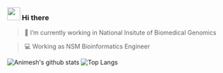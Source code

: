 ### <img src="https://raw.githubusercontent.com/MartinHeinz/MartinHeinz/master/wave.gif" width="30px"> Hi there

> 💼 I’m currently working in National Insitute of Biomedical Genomics

> 💻 Working as NSM Bioinformatics Engineer

![Animesh's github stats](https://github-readme-stats.vercel.app/api?username=animesh-workplace&theme=dark&show_icons=true&hide_border=true) ![Top Langs](https://github-readme-stats.vercel.app/api/top-langs/?username=animesh-workplace&hide_border=true&theme=dark&layout=compact)


